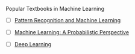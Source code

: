 Popular Textbooks in Machine Learning

- [ ] [Pattern Recognition and Machine Learning](https://www.microsoft.com/en-us/research/uploads/prod/2006/01/Bishop-Pattern-Recognition-and-Machine-Learning-2006.pdf)

- [ ] [Machine Learning: A Probabilistic Perspective](https://probml.github.io/pml-book/)

- [ ] [Deep Learning](https://www.deeplearningbook.org/)


